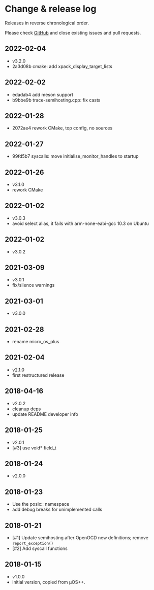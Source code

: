 # Change & release log

Releases in reverse chronological order.

Please check
[GitHub](https://github.com/micro-os-plus/semihosting-xpack/issues/)
and close existing issues and pull requests.

## 2022-02-04

- v3.2.0
- 2a3d08b cmake: add xpack_display_target_lists

## 2022-02-02

- edadab4 add meson support
- b9bbe9b trace-semihosting.cpp: fix casts

## 2022-01-28

- 2072ae4 rework CMake, top config, no sources

## 2022-01-27

- 99fd5b7 syscalls: move initialise_monitor_handles to startup

## 2022-01-26

- v3.1.0
- rework CMake

## 2022-01-02

- v3.0.3
- avoid select alias, it fails with arm-none-eabi-gcc 10.3 on Ubuntu

## 2022-01-02

- v3.0.2

## 2021-03-09

- v3.0.1
- fix/silence warnings

## 2021-03-01

- v3.0.0

## 2021-02-28

- rename micro_os_plus

## 2021-02-04

- v2.1.0
- first restructured release

## 2018-04-16

- v2.0.2
- cleanup deps
- update README developer info

##  2018-01-25

- v2.0.1
- [#3] use void* field_t

## 2018-01-24

- v2.0.0

## 2018-01-23

- Use the posix:: namespace
- add debug breaks for unimplemented calls

## 2018-01-21

- [#1] Update semihosting after OpenOCD new definitions; remove `report_exception()`
- [#2] Add syscall functions

## 2018-01-15

- v1.0.0
- initial version, copied from µOS++.
